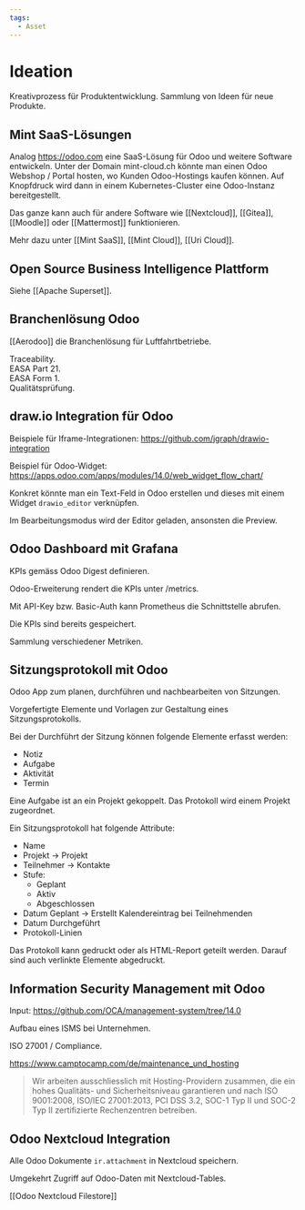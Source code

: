 ```yaml
---
tags:
  - Asset
---
```


# Ideation

Kreativprozess für Produktentwicklung. Sammlung von Ideen für neue Produkte.

## Mint SaaS-Lösungen

Analog https://odoo.com eine SaaS-Lösung für Odoo und weitere Software entwickeln. Unter der Domain mint-cloud.ch könnte man einen Odoo Webshop / Portal hosten, wo Kunden Odoo-Hostings kaufen können. Auf Knopfdruck wird dann in einem Kubernetes-Cluster eine Odoo-Instanz bereitgestellt.

Das ganze kann auch für andere Software wie [[Nextcloud]], [[Gitea]], [[Moodle]] oder [[Mattermost]] funktionieren.

Mehr dazu unter [[Mint SaaS]], [[Mint Cloud]], [[Uri Cloud]].

## Open Source Business Intelligence Plattform

Siehe [[Apache Superset]].

## Branchenlösung Odoo

[[Aerodoo]] die Branchenlösung für Luftfahrtbetriebe.

Traceability.  
EASA Part 21.  
EASA Form 1.  
Qualitätsprüfung.

## draw.io Integration für Odoo

Beispiele für Iframe-Integrationen: <https://github.com/jgraph/drawio-integration>

Beispiel für Odoo-Widget: <https://apps.odoo.com/apps/modules/14.0/web_widget_flow_chart/>

Konkret könnte man ein Text-Feld in Odoo erstellen und dieses mit einem Widget `drawio_editor` verknüpfen.

Im Bearbeitungsmodus wird der Editor geladen, ansonsten die Preview.

## Odoo Dashboard mit Grafana

KPIs gemäss Odoo Digest definieren.

Odoo-Erweiterung rendert die KPIs unter /metrics.

Mit API-Key bzw. Basic-Auth kann Prometheus die Schnittstelle abrufen.

Die KPIs sind bereits gespeichert.

Sammlung verschiedener Metriken.

## Sitzungsprotokoll mit Odoo

Odoo App zum planen, durchführen und nachbearbeiten von Sitzungen.

Vorgefertigte Elemente und Vorlagen zur Gestaltung eines Sitzungsprotokolls.

Bei der Durchführt der Sitzung können folgende Elemente erfasst werden:

- Notiz
- Aufgabe
- Aktivität
- Termin

Eine Aufgabe ist an ein Projekt gekoppelt. Das Protokoll wird einem Projekt zugeordnet.

Ein Sitzungsprotokoll hat folgende Attribute:

- Name
- Projekt -> Projekt
- Teilnehmer -> Kontakte
- Stufe:
  - Geplant
  - Aktiv
  - Abgeschlossen
- Datum Geplant -> Erstellt Kalendereintrag bei Teilnehmenden
- Datum Durchgeführt
- Protokoll-Linien

Das Protokoll kann gedruckt oder als HTML-Report geteilt werden. Darauf sind auch verlinkte Elemente abgedruckt.

## Information Security Management mit Odoo

Input: <https://github.com/OCA/management-system/tree/14.0>

Aufbau eines ISMS bei Unternehmen.

ISO 27001 / Compliance.

<https://www.camptocamp.com/de/maintenance_und_hosting>

> Wir arbeiten ausschliesslich mit Hosting-Providern zusammen, die ein hohes Qualitäts- und Sicherheitsniveau garantieren und nach ISO 9001:2008, ISO/IEC 27001:2013, PCI DSS 3.2, SOC-1 Typ II und SOC-2 Typ II zertifizierte Rechenzentren betreiben.

## Odoo Nextcloud Integration

Alle Odoo Dokumente `ir.attachment` in Nextcloud speichern.

Umgekehrt Zugriff auf Odoo-Daten mit Nextcloud-Tables.

[[Odoo Nextcloud Filestore]]
